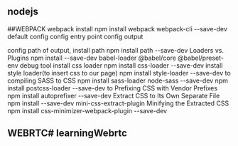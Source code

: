 ## nodejs

##WEBPACK
webpack install
npm install webpack webpack-cli --save-dev
default config
config entry point
config output

config path of output, install path
npm install path --save-dev
Loaders vs. Plugins
npm install --save-dev babel-loader @babel/core @babel/preset-env
debug tool
install css loader
npm install css-loader --save-dev
install style loader(to insert css to our page)
npm install style-loader --save-dev
to compiling SASS to CSS
npm install sass-loader node-sass --save-dev
npm install postcss-loader --save-dev
to Prefixing CSS with Vendor Prefixes
npm install autoprefixer --save-dev
Extract CSS to Its Own Separate File
npm install --save-dev mini-css-extract-plugin
Minifying the Extracted CSS
npm install css-minimizer-webpack-plugin --save-dev
## WEBRTC# learningWebrtc
